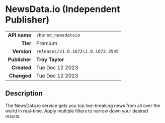 # NewsData.io (Independent Publisher)
| | |
|-:|-|
|**API name**|`shared_newsdataio`|
|**Tier**|Premium|
|**Version**|`releases/v1.0.1672\1.0.1672.3545`|
|**Publisher**|**Troy Taylor**|
|**Created**|Tue Dec 12 2023|
|**Changed**|Tue Dec 12 2023|

## Description
The NewsData.io service gets you top live-breaking news from all over the world in real-time. Apply multiple filters to narrow down your desired results.
